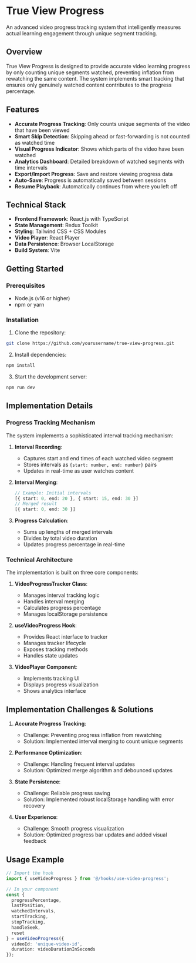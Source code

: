 # True View Progress

An advanced video progress tracking system that intelligently measures actual learning engagement through unique segment tracking.


## Overview

True View Progress is designed to provide accurate video learning progress by only counting unique segments watched, preventing inflation from rewatching the same content. The system implements smart tracking that ensures only genuinely watched content contributes to the progress percentage.


## Features

- **Accurate Progress Tracking**: Only counts unique segments of the video that have been viewed
- **Smart Skip Detection**: Skipping ahead or fast-forwarding is not counted as watched time
- **Visual Progress Indicator**: Shows which parts of the video have been watched
- **Analytics Dashboard**: Detailed breakdown of watched segments with time intervals
- **Export/Import Progress**: Save and restore viewing progress data
- **Auto-Save**: Progress is automatically saved between sessions
- **Resume Playback**: Automatically continues from where you left off



## Technical Stack

- **Frontend Framework**: React.js with TypeScript
- **State Management**: Redux Toolkit
- **Styling**: Tailwind CSS + CSS Modules
- **Video Player**: React Player
- **Data Persistence**: Browser LocalStorage
- **Build System**: Vite

## Getting Started

### Prerequisites
- Node.js (v16 or higher)
- npm or yarn

### Installation

1. Clone the repository:
```bash
git clone https://github.com/yourusername/true-view-progress.git
```

2. Install dependencies:
```bash
npm install
```

3. Start the development server:
```bash
npm run dev
```

## Implementation Details

### Progress Tracking Mechanism

The system implements a sophisticated interval tracking mechanism:

1. **Interval Recording**: 
   - Captures start and end times of each watched video segment
   - Stores intervals as `{start: number, end: number}` pairs
   - Updates in real-time as user watches content

2. **Interval Merging**:
   ```typescript
   // Example: Initial intervals
   [{ start: 0, end: 20 }, { start: 15, end: 30 }]
   // Merged result
   [{ start: 0, end: 30 }]
   ```

3. **Progress Calculation**:
   - Sums up lengths of merged intervals
   - Divides by total video duration
   - Updates progress percentage in real-time

### Technical Architecture

The implementation is built on three core components:

1. **VideoProgressTracker Class**:
   - Manages interval tracking logic
   - Handles interval merging
   - Calculates progress percentage
   - Manages localStorage persistence

2. **useVideoProgress Hook**:
   - Provides React interface to tracker
   - Manages tracker lifecycle
   - Exposes tracking methods
   - Handles state updates

3. **VideoPlayer Component**:
   - Implements tracking UI
   - Displays progress visualization
   - Shows analytics interface

## Implementation Challenges & Solutions

1. **Accurate Progress Tracking**:
   - Challenge: Preventing progress inflation from rewatching
   - Solution: Implemented interval merging to count unique segments

2. **Performance Optimization**:
   - Challenge: Handling frequent interval updates
   - Solution: Optimized merge algorithm and debounced updates

3. **State Persistence**:
   - Challenge: Reliable progress saving
   - Solution: Implemented robust localStorage handling with error recovery

4. **User Experience**:
   - Challenge: Smooth progress visualization
   - Solution: Optimized progress bar updates and added visual feedback

## Usage Example

```typescript
// Import the hook
import { useVideoProgress } from '@/hooks/use-video-progress';

// In your component
const {
  progressPercentage,
  lastPosition,
  watchedIntervals,
  startTracking,
  stopTracking,
  handleSeek,
  reset
} = useVideoProgress({
  videoId: 'unique-video-id',
  duration: videoDurationInSeconds
});
```
